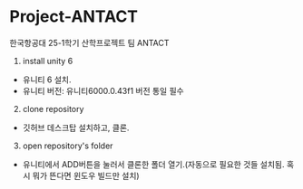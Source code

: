 # Project-ANTACT
한국항공대 25-1학기 산학프로젝트 팀 ANTACT


1. install unity 6
- 유니티 6 설치.
- 유니티 버전: 유니티6000.0.43f1 버전 통일 필수
2. clone repository
- 깃허브 데스크탑 설치하고, 클론.
3. open repository's folder
- 유니티에서 ADD버튼을 눌러서 클론한 폴더 열기.(자동으로 필요한 것들 설치됨. 혹시 뭐가 뜬다면 윈도우 빌드만 설치)


